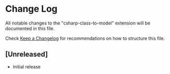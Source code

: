 # Change Log

All notable changes to the "csharp-class-to-model" extension will be documented in this file.

Check [Keep a Changelog](http://keepachangelog.com/) for recommendations on how to structure this file.

## [Unreleased]

- Initial release